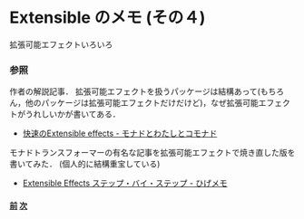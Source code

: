 # Extensible のメモ (その４)

拡張可能エフェクトいろいろ

### 参照

作者の解説記事．
拡張可能エフェクトを扱うパッケージは結構あって(もちろん，他のパッケージは拡張可能エフェクトだけだけど)，なぜ拡張可能エフェクトがうれしいかが書いてある．

- [快速のExtensible effects - モナドとわたしとコモナド](http://fumieval.hatenablog.com/entry/2017/08/02/230422)

モナドトランスフォーマーの有名な記事を拡張可能エフェクトで焼き直した版を書いてみた．
(個人的に結構重宝している)

- [Extensible Effects ステップ・バイ・ステップ - ひげメモ](https://matsubara0507.github.io/posts/2017-12-09-extensible-effects-step-by-step.html)

#### [前](./03) [次](./05)
